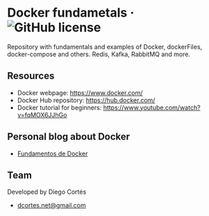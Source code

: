 # Docker fundametals &middot; ![GitHub license](https://img.shields.io/badge/license-MIT-blue.svg)

Repository with fundamentals and examples of Docker, dockerFiles, docker-compose and others. Redis, Kafka, RabbitMQ and more.

## Resources

- Docker webpage: https://www.docker.com/
- Docker Hub repository: https://hub.docker.com/
- Docker tutorial for beginners: https://www.youtube.com/watch?v=fqMOX6JJhGo

## Personal blog about Docker

- [Fundamentos de Docker](https://medium.com/@diego.coder/introducci%C3%B3n-a-docker-3e32213394a6)

## Team

Developed by Diego Cortés

- dcortes.net@gmail.com
